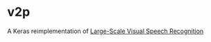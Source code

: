 # v2p
A Keras reimplementation of [Large-Scale Visual Speech Recognition](https://arxiv.org/abs/1807.05162)

